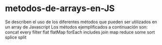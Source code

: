 # metodos-de-arrays-en-JS
Se describen el uso de los diferentes métodos que pueden ser utilizados en un array de Javascript
Los métodos  ejemplificados a continuación son:
concat
every
filter
flat
flatMap
forEach
includes
join
map
reduce
some
sort
splice
split

